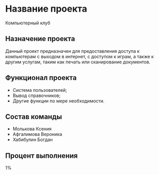 # Название проекта
Компьютерный клуб
## Назначение проекта
Данный проект предназначен для предоставления доступа к компьютерам с выходом в интернет, с доступом к играм, а также к другим услугам, таким как печать или сканирование документов.
## Функционал проекта
- Система пользователей;
- Вывод справочников;
- Другие функции по мере необходимости.
## Состав команды
- Молькова Ксения
- Афгалимова Вероника
- Хабибулин Богдан
## Процент выполнения
1%
